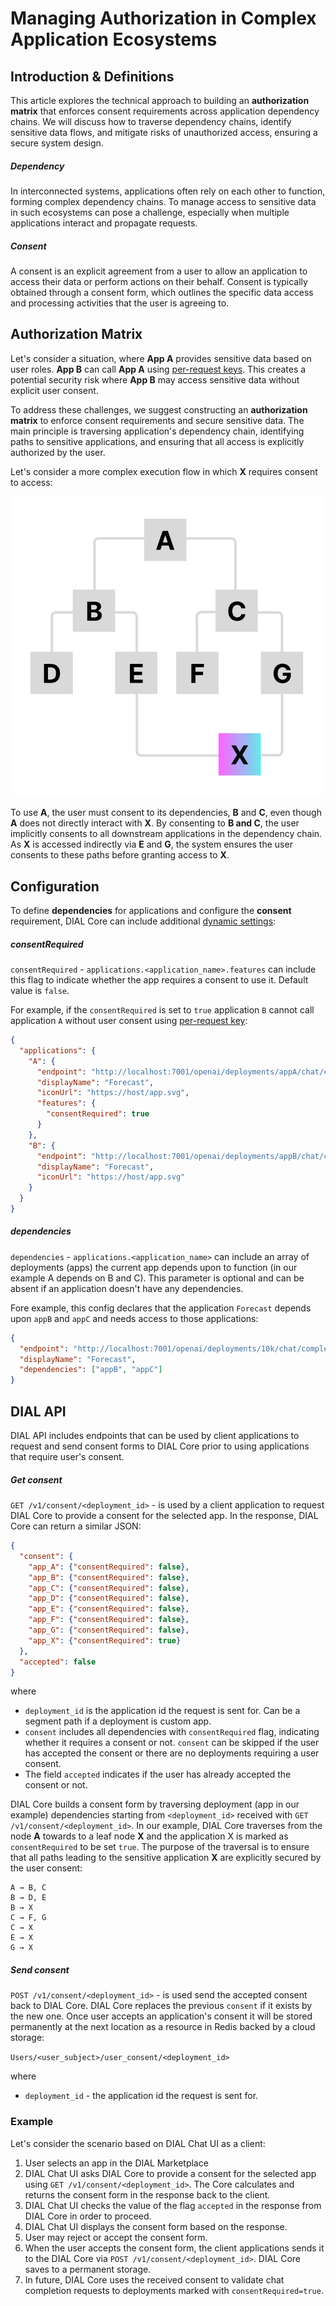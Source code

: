 # Managing Authorization in Complex Application Ecosystems

## Introduction & Definitions

This article explores the technical approach to building an **authorization matrix** that enforces consent requirements across application dependency chains. We will discuss how to traverse dependency chains, identify sensitive data flows, and mitigate risks of unauthorized access, ensuring a secure system design.

##### Dependency

In interconnected systems, applications often rely on each other to function, forming complex dependency chains. To manage access to sensitive data in such ecosystems can pose a challenge, especially when multiple applications interact and propagate requests.

##### Consent

A consent is an explicit agreement from a user to allow an application to access their data or perform actions on their behalf. Consent is typically obtained through a consent form, which outlines the specific data access and processing activities that the user is agreeing to. 

## Authorization Matrix

Let's consider a situation, where **App A** provides sensitive data based on user roles. **App B** can call **App A** using [per-request keys](/docs/platform/3.core/3.per-request-keys.md). This creates a potential security risk where **App B** may access sensitive data without explicit user consent.

To address these challenges, we suggest constructing an **authorization matrix** to enforce consent requirements and secure sensitive data. The main principle is traversing application's dependency chain, identifying paths to sensitive applications, and ensuring that all access is explicitly authorized by the user.

Let's consider a more complex execution flow in which **X** requires consent to access:

![](../img/auth-matrix.svg)

To use **A**, the user must consent to its dependencies, **B** and **C**, even though **A** does not directly interact with **X**. By consenting to **B and C**, the user implicitly consents to all downstream applications in the dependency chain. As **X** is accessed indirectly via **E** and **G**, the system ensures the user consents to these paths before granting access to **X**.

## Configuration

To define **dependencies** for applications and configure the **consent** requirement, DIAL Core can include additional [dynamic settings](https://github.com/epam/ai-dial-core?tab=readme-ov-file#dynamic-settings):

##### consentRequired

`consentRequired` - `applications.<application_name>.features` can include this flag to indicate whether the app requires a consent to use it. Default value is `false`.

For example, if the `consentRequired` is set to `true` application `B` cannot call application `A` without user consent using [per-request key](/docs/platform/3.core/3.per-request-keys.md):

```json
{
  "applications": {
    "A": {
      "endpoint": "http://localhost:7001/openai/deployments/appA/chat/completions",
      "displayName": "Forecast",
      "iconUrl": "https://host/app.svg",
      "features": {
        "consentRequired": true
      }
    },
    "B": {
      "endpoint": "http://localhost:7001/openai/deployments/appB/chat/completions",
      "displayName": "Forecast",
      "iconUrl": "https://host/app.svg"
    }
  }
}
```
##### dependencies

`dependencies` - `applications.<application_name>` can include an array of deployments (apps) the current app depends upon to function (in our example A depends on B and C). This parameter is optional and can be absent if an application doesn't have any dependencies.

Fore example, this config declares that the application `Forecast` depends upon `appB` and `appC` and needs access to those applications:

```json
{
  "endpoint": "http://localhost:7001/openai/deployments/10k/chat/completions",
  "displayName": "Forecast",
  "dependencies": ["appB", "appC"]
}
```

## DIAL API

DIAL API includes endpoints that can be used by client applications to request and send consent forms to DIAL Core prior to using applications that require user's consent.

##### Get consent

`GET /v1/consent/<deployment_id>` - is used by a client application to request DIAL Core to provide a consent for the selected app. In the response, DIAL Core can return a similar JSON:

```json
{
  "consent": {
    "app_A": {"consentRequired": false},
    "app_B": {"consentRequired": false},
    "app_C": {"consentRequired": false},
    "app_D": {"consentRequired": false},
    "app_E": {"consentRequired": false},
    "app_F": {"consentRequired": false},
    "app_G": {"consentRequired": false},
    "app_X": {"consentRequired": true}
  },
  "accepted": false
}
```

where

* `deployment_id` is the application id the request is sent for. Can be a segment path if a deployment is custom app.
* `consent` includes all dependencies with `consentRequired` flag, indicating whether it requires a consent or not. `consent` can be skipped if the user has accepted the consent or there are no deployments requiring a user consent.
* The field `accepted` indicates if the user has already accepted the consent or not.

DIAL Core builds a consent form by traversing deployment (app in our example) dependencies starting from `<deployment_id>` received with `GET /v1/consent/<deployment_id>`. In our example, DIAL Core traverses from the node **A** towards to a leaf node **X** and the application X is marked as `consentRequired` to be set `true`. The purpose of the traversal is to ensure that all paths leading to the sensitive application **X** are explicitly secured by the user consent:

```
A → B, C
B → D, E
B → X
C → F, G
C → X
E → X
G → X
```

##### Send consent

`POST /v1/consent/<deployment_id>` - is used send the accepted consent back to DIAL Core. DIAL Core replaces the previous `consent` if it exists by the new one. Once user accepts an application's consent it will be stored permanently at the next location as a resource in Redis backed by a cloud storage:

`Users/<user_subject>/user_consent/<deployment_id>`

where

* `deployment_id` - the application id the request is sent for.



### Example

Let's consider the scenario based on DIAL Chat UI as a client:

1. User selects an app in the DIAL Marketplace
1. DIAL Chat UI asks DIAL Core to provide a consent for the selected app using `GET /v1/consent/<deployment_id>`. The Core calculates and returns the consent form in the response back to the client.
1. DIAL Chat UI checks the value of the flag `accepted` in the response from DIAL Core in order to proceed.
1. DIAL Chat UI displays the consent form based on the response.
1. User may reject or accept the consent form.
1. When the user accepts the consent form, the client applications sends it to the DIAL Core via `POST /v1/consent/<deployment_id>`. DIAL Core saves to a permanent storage.
1. In future, DIAL Core uses the received consent to validate chat completion requests to deployments marked with `consentRequired=true`.

